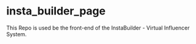 # insta_builder_page
This Repo is used be the front-end of the InstaBuilder - Virtual Influencer System.
